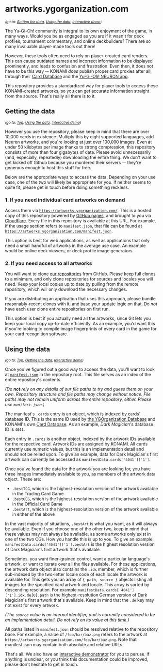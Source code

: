 # artworks.ygorganization.com
<sup>_(go to: [Getting the data](#getting-the-data), [Using the data](#using-the-data), [Interactive demo](https://artworks.ygorganization.com))_</sup>

The Yu-Gi-Oh! community is integral to its own enjoyment of the game, in many ways. Would you be as engaged as you are if it wasn't for deck profiles, tournament commentary, and online deckbuilders? There are so many invaluable player-made tools out there!

However, these tools often need to rely on player-created card renders. This can cause outdated names and incorrect information to be displayed prominently, and leads to confusion and frustration. Even then, it does not have to be this way -- KONAMI _does_ publish proper card proxies after all, through their [Card Database](https://www.db.yugioh-card.com/) and the [Yu-Gi-Oh! NEURON app](https://www.konami.com/games/eu/en/products/yugioh_neuron/).

This repository provides a standardized way for player tools to access these KONAMI-created artworks, so you can get accurate information straight from the source. That's really all there is to it.

## Getting the data
<sup>_(go to: [Top](#artworksygorganizationcom), [Using the data](#using-the-data), [Interactive demo](https://artworks.ygorganization.com))_</sup>

However you use the repository, please keep in mind that there are over 10,000 cards in existence. Multiply this by eight supported languages, add Neuron artworks, and you're looking at just over 100,000 images. Even at under 50 kilobytes per image thanks to strong compression, this repository consists of more than four gigabytes of data. Please avoid unnecessarily (and, especially, repeatedly) downloading the entire thing. We don't want to get kicked off Github because you murdered their servers -- they're generous enough to host this stuff for free.

Below are the appropriate ways to access the data. Depending on your use case, one of the two will likely be appropriate for you. If neither seems to quite fit, please get in touch before doing something reckless.

### 1. If you need individual card artworks on demand

Access them via [`https://artworks.ygorganization.com/`](https://artworks.ygorganization.com/). This is a hosted copy of this repository powered by [GitHub pages](https://pages.github.com/), and brought to you via [Cloudflare](https://www.cloudflare.com/). Every file in this repository is available at this URL. For example, if the usage section refers to `manifest.json`, that file can be found at [`https://artworks.ygorganization.com/manifest.json`](https://artworks.ygorganization.com/manifest.json).

This option is best for web applications, as well as applications that only need a small handful of artworks in the average use case. An example would be online deck viewers, or deck profile image generators.

### 2. If you need access to all artworks

You will want to clone [our repositories](https://github.com/orgs/yugioh-artworks/repositories) from GitHub. Please keep full clones to a minimum, and only clone repositories for sources and locales you will need. Keep your local copies up to date by pulling from the remote repository, which will only download the necessary changes.

If you are distributing an application that uses this approach, please bundle reasonably-recent clones with it, and base your update logic on that. Do _not_ have each user clone entire repositories on first run.

This option is best if you actually need all the artworks, since Git lets you keep your local copy up-to-date efficiently. As an example, you'd want this if you're looking to compile image fingerprints of every card in the game for your card recognition software.

## Using the data
<sup>_(go to: [Top](#artworksygorganizationcom), [Getting the data](#getting-the-data), [Interactive demo](https://artworks.ygorganization.com))_</sup>

Once you've figured out a good way to access the data, you'll want to look at [`manifest.json`](https://artworks.ygorganization.com/manifest.json) in the repository root. This file serves as an index of the entire repository's contents.

_(Do **not** rely on any details of our file paths to try and guess them on your own. Repository structure and file paths may change without notice. File paths may not remain uniform across the entire repository, either. Please use `manifest.json`.)_

The manifest's `.cards` entry is an object, which is indexed by cards' database ID. This is the same ID used by [the YGOrganization Database](https://db.ygorganization.com/) and KONAMI's own [Card Database](https://www.db.yugioh-card.com/). As an example, _Dark Magician_'s database ID is `4041`.

Each entry in `.cards` is another object, indexed by the artwork IDs available for the respective card. Artwork IDs are assigned by KONAMI. All cards currently use numeric values, but this is an implementation detail and should not be relied upon. To give an example, data for Dark Magician's first artwork can currently be accessed as `manifestData.cards['4041']['1']`.

Once you've found the data for the artwork you are looking for, you have three images immediately available to you, as members of the artwork data object. These are:

* `.bestTCG`, which is the highest-resolution version of the artwork available in the Trading Card Game
* `.bestOCG`, which is the highest-resolution version of the artwork available in the Official Card Game
* `.bestArt`, which is the highest-resolution version of the artwork available in either of the above

In the vast majority of situations, `.bestArt` is what you want, as it will always be available. Even if you choose one of the other two, keep in mind that these values may not always be available, as some artworks only exist in one of the two CGs. How you handle this is up to you. To give an example, `manifestData.cards['4041']['1'].bestArt` is the highest resolution version of Dark Magician's first artwork that's available.

Sometimes, you want finer-grained control, want a particular language's artwork, or want to iterate over all the files available. For these applications, the artwork data object also contains the `.idx` member, which is further sub-indexed by the two-letter locale code of each locale the artwork is available for. This gets you an array of `{ path, source }` objects listing all images for the specified card artwork and locale. This array is sorted by descending resolution. For example `manifestData.cards['4041']['1'].idx.de[0].path` is the highest-resolution German version of Dark Magician's first artwork that's available. Keep in mind that the `.de` key may not exist for every artwork.

_(The `source` value is an internal identifier, and is currently considered to be an implementation detail. Do not rely on its value at this time.)_

All paths listed in `manifest.json` should be resolved relative to the repository base. For example, a value of `/foo/bar/baz.png` refers to the artwork at `https://artworks.ygorganization.com/foo/bar/baz.png`. Note that manifest.json may contain both absolute and relative URLs.

That's all. We also have an [interactive demonstrator](https://artworks.ygorganization.com) for you to peruse. If anything is unclear, or you think this documentation could be improved, please don't hesitate to get in touch.
